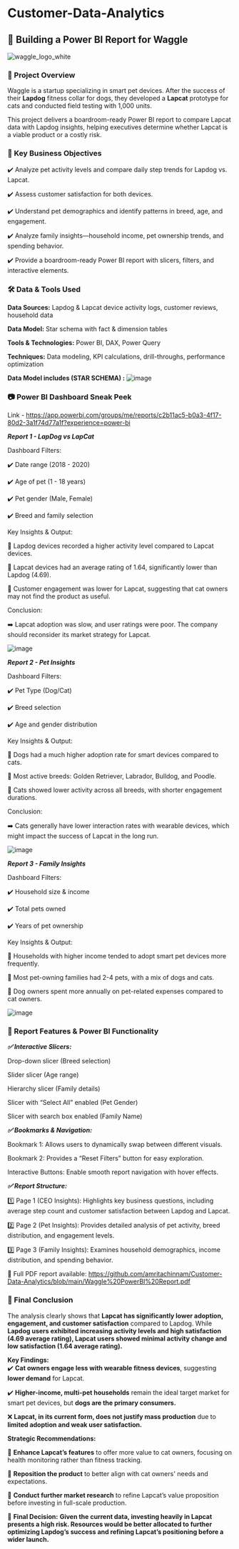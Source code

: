 # Customer-Data-Analytics

## 🐾 Building a Power BI Report for Waggle

![waggle_logo_white](https://github.com/user-attachments/assets/3967f1ea-b095-4a95-b17e-4ae740c5a6a5)


### 📌 Project Overview

Waggle is a startup specializing in smart pet devices. After the success of their **Lapdog** fitness collar for dogs, they developed a **Lapcat** prototype for cats and conducted field testing with 1,000 units.

This project delivers a boardroom-ready Power BI report to compare Lapcat data with Lapdog insights, helping executives determine whether Lapcat is a viable product or a costly risk.

### 🎯 Key Business Objectives

✔️ Analyze pet activity levels and compare daily step trends for Lapdog vs. Lapcat.

✔️ Assess customer satisfaction for both devices.

✔️ Understand pet demographics and identify patterns in breed, age, and engagement.

✔️ Analyze family insights—household income, pet ownership trends, and spending behavior.

✔️ Provide a boardroom-ready Power BI report with slicers, filters, and interactive elements.

### 🛠️ Data & Tools Used

**Data Sources:** Lapdog & Lapcat device activity logs, customer reviews, household data

**Data Model:** Star schema with fact & dimension tables

**Tools & Technologies:** Power BI, DAX, Power Query

**Techniques:** Data modeling, KPI calculations, drill-throughs, performance optimization

**Data Model includes (STAR SCHEMA) :**
![image](https://github.com/user-attachments/assets/b221abc6-7755-4276-be7e-89bf374cd9a0)


### 📷 Power BI Dashboard Sneak Peek

Link - https://app.powerbi.com/groups/me/reports/c2b11ac5-b0a3-4f17-80d2-3a1f74d77a1f?experience=power-bi

_**Report 1 - LapDog vs LapCat**_

Dashboard Filters:

✔️ Date range (2018 - 2020)

✔️ Age of pet (1 - 18 years)

✔️ Pet gender (Male, Female)

✔️ Breed and family selection

Key Insights & Output:

🔹 Lapdog devices recorded a higher activity level compared to Lapcat devices.

🔹 Lapcat devices had an average rating of 1.64, significantly lower than Lapdog (4.69).

🔹 Customer engagement was lower for Lapcat, suggesting that cat owners may not find the product as useful.

Conclusion:

➡️ Lapcat adoption was slow, and user ratings were poor. The company should reconsider its market strategy for Lapcat.

![image](https://github.com/user-attachments/assets/b0441cb8-8468-4076-898a-bc949a8d25a0)

**_Report 2 - Pet Insights_**

Dashboard Filters:

✔️ Pet Type (Dog/Cat)

✔️ Breed selection

✔️ Age and gender distribution

Key Insights & Output:

🔹 Dogs had a much higher adoption rate for smart devices compared to cats.

🔹 Most active breeds: Golden Retriever, Labrador, Bulldog, and Poodle.

🔹 Cats showed lower activity across all breeds, with shorter engagement durations.

Conclusion:

➡️ Cats generally have lower interaction rates with wearable devices, which might impact the success of Lapcat in the long run.

![image](https://github.com/user-attachments/assets/afa04359-05e0-4ab5-98ae-3d9cf9d98117)

**_Report 3 - Family Insights_**

Dashboard Filters:

✔️ Household size & income

✔️ Total pets owned

✔️ Years of pet ownership

Key Insights & Output:

🔹 Households with higher income tended to adopt smart pet devices more frequently.

🔹 Most pet-owning families had 2-4 pets, with a mix of dogs and cats.

🔹 Dog owners spent more annually on pet-related expenses compared to cat owners.

![image](https://github.com/user-attachments/assets/06d867f7-9462-449f-8314-10a642f9bb8f)


### 🎨 Report Features & Power BI Functionality

_**✅ Interactive Slicers:**_

Drop-down slicer (Breed selection)

Slider slicer (Age range)

Hierarchy slicer (Family details)

Slicer with “Select All” enabled (Pet Gender)

Slicer with search box enabled (Family Name)

**_✅ Bookmarks & Navigation:_**

Bookmark 1: Allows users to dynamically swap between different visuals.

Bookmark 2: Provides a “Reset Filters” button for easy exploration.

Interactive Buttons: Enable smooth report navigation with hover effects.

_**✅ Report Structure:**_

1️⃣ Page 1 (CEO Insights): Highlights key business questions, including average step count and customer satisfaction between Lapdog and Lapcat.

2️⃣ Page 2 (Pet Insights): Provides detailed analysis of pet activity, breed distribution, and engagement levels.

3️⃣ Page 3 (Family Insights): Examines household demographics, income distribution, and spending behavior.

📄 Full PDF report available: https://github.com/amritachinnam/Customer-Data-Analytics/blob/main/Waggle%20PowerBI%20Report.pdf

### 🚀 Final Conclusion

The analysis clearly shows that **Lapcat has significantly lower adoption, engagement, and customer satisfaction** compared to Lapdog. While **Lapdog users exhibited increasing activity levels and high satisfaction (4.69 average rating), Lapcat users showed minimal activity change and low satisfaction (1.64 average rating).**  

**Key Findings:**  
✔️ **Cat owners engage less with wearable fitness devices**, suggesting **lower demand** for Lapcat.  

✔️ **Higher-income, multi-pet households** remain the ideal target market for smart pet devices, but **dogs are the primary consumers.**  

❌ **Lapcat, in its current form, does not justify mass production** due to **limited adoption and weak user satisfaction.**  

**Strategic Recommendations:**  

🔹 **Enhance Lapcat’s features** to offer more value to cat owners, focusing on health monitoring rather than fitness tracking.  

🔹 **Reposition the product** to better align with cat owners' needs and expectations.  

🔹 **Conduct further market research** to refine Lapcat’s value proposition before investing in full-scale production.  

🚨 **Final Decision:** **Given the current data, investing heavily in Lapcat presents a high risk. Resources would be better allocated to further optimizing Lapdog’s success and refining Lapcat’s positioning before a wider launch.**

